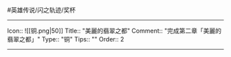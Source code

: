 #英雄传说/闪之轨迹/奖杯 

---

Icon:: ![[铜.png|50]]
Title:: "美麗的翡翠之都"
Comment:: "完成第二章「美麗的翡翠之都」"
Type:: "铜"
Tips:: ""
Order:: 2

---